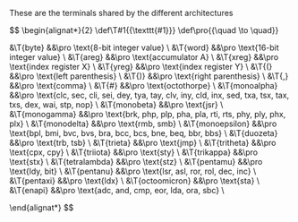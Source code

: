 These are the terminals shared by the different architectures

$$
\begin{alignat*}{2}
\def\T#1{{\texttt{#1}}}
\def\pro{{\quad \to \quad}}

&\T{byte}           &&\pro \text{8-bit integer value} \\
&\T{word}           &&\pro \text{16-bit integer value} \\
&\T{areg}           &&\pro \text{accumulator A} \\
&\T{xreg}           &&\pro \text{index register X} \\
&\T{yreg}           &&\pro \text{index register Y} \\
&\T{(}              &&\pro \text{left parenthesis} \\
&\T{)}              &&\pro \text{right parenthesis} \\
&\T{,}              &&\pro \text{comma} \\
&\T{\#}             &&\pro \text{octothorpe} \\
&\T{monoalpha}      &&\pro \text{clc, sec, cli, sei, dey, tya, tay, clv, iny, cld, inx, sed, txa, tsx, tax, txs, dex, wai, stp, nop} \\
&\T{monobeta}       &&\pro \text{jsr} \\
&\T{monogamma}      &&\pro \text{brk, php, plp, pha, pla, rti, rts, phy, ply, phx, plx} \\
&\T{monodelta}      &&\pro \text{rmb, smb} \\
&\T{monoepsilon}    &&\pro \text{bpl, bmi, bvc, bvs, bra, bcc, bcs, bne, beq, bbr, bbs} \\
&\T{duozeta}        &&\pro \text{trb, tsb} \\
&\T{trieta}         &&\pro \text{jmp} \\
&\T{tritheta}       &&\pro \text{cpx, cpy} \\
&\T{triiota}        &&\pro \text{sty} \\
&\T{trikappa}       &&\pro \text{stx} \\
&\T{tetralambda}    &&\pro \text{stz} \\
&\T{pentamu}        &&\pro \text{ldy,  bit} \\
&\T{pentanu}        &&\pro \text{lsr, asl, ror, rol, dec, inc} \\
&\T{pentaxi}        &&\pro \text{ldx} \\
&\T{octoomicron}    &&\pro \text{sta} \\
&\T{enapi}          &&\pro \text{adc, and, cmp, eor, lda, ora, sbc} \\

\end{alignat*}
$$
